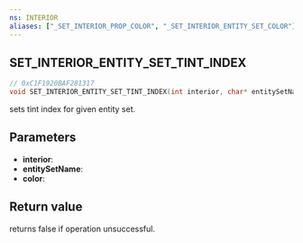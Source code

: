 ```yaml
---
ns: INTERIOR
aliases: ["_SET_INTERIOR_PROP_COLOR", "_SET_INTERIOR_ENTITY_SET_COLOR"]
---
```

## SET_INTERIOR_ENTITY_SET_TINT_INDEX

```c
// 0xC1F1920BAF281317
void SET_INTERIOR_ENTITY_SET_TINT_INDEX(int interior, char* entitySetName, int color);
```
sets tint index for given entity set.


## Parameters
* **interior**: 
* **entitySetName**: 
* **color**: 

## Return value
returns false if operation unsuccessful.
